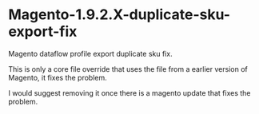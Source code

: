 # Magento-1.9.2.X-duplicate-sku-export-fix
Magento dataflow profile export duplicate sku fix.

This is only a core file override that uses the file from a earlier version of Magento, it fixes the problem. 

I would suggest removing it once there is a magento update that fixes the problem.
